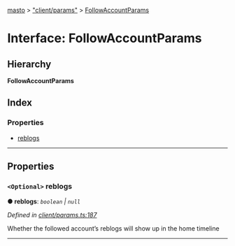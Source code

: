 [masto](../README.md) > ["client/params"](../modules/_client_params_.md) > [FollowAccountParams](../interfaces/_client_params_.followaccountparams.md)

# Interface: FollowAccountParams

## Hierarchy

**FollowAccountParams**

## Index

### Properties

* [reblogs](_client_params_.followaccountparams.md#reblogs)

---

## Properties

<a id="reblogs"></a>

### `<Optional>` reblogs

**● reblogs**: *`boolean` \| `null`*

*Defined in [client/params.ts:187](https://github.com/neet/masto.js/blob/c1501e9/src/client/params.ts#L187)*

Whether the followed account’s reblogs will show up in the home timeline

___

